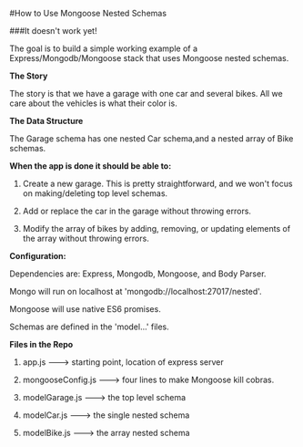#How to Use Mongoose Nested Schemas

###It doesn't work yet!

The goal is to build a simple working example of a Express/Mongodb/Mongoose stack
that uses Mongoose nested schemas.


**The Story**

The story is that we have a garage with one car and several bikes. All we care about the 
vehicles is what their color is.

**The Data Structure**

The Garage schema has one nested Car schema,and a nested array of Bike schemas.


**When the app is done it should be able to:**

1. Create a new garage. This is pretty straightforward, and we won't focus on making/deleting top
level schemas.

2. Add or replace the car in the garage without throwing errors.

3. Modify the array of bikes by adding, removing, or updating elements of the array without throwing errors.


**Configuration:**

Dependencies are: Express, Mongodb, Mongoose, and Body Parser.

Mongo will run on localhost at 'mongodb://localhost:27017/nested'.

Mongoose will use native ES6 promises.

Schemas are defined in the 'model...' files.

**Files in the Repo**

1. app.js ---> starting point, location of express server

2. mongooseConfig.js ---> four lines to make Mongoose kill cobras.

3. modelGarage.js ---> the top level schema

4. modelCar.js ---> the single nested schema

5. modelBike.js ---> the array nested schema





